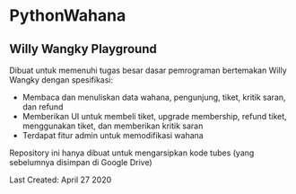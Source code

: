 # PythonWahana
## Willy Wangky Playground
Dibuat untuk memenuhi tugas besar dasar pemrograman bertemakan Willy Wangky dengan spesifikasi:
- Membaca dan menuliskan data wahana, pengunjung, tiket, kritik saran, dan refund
- Memberikan UI untuk membeli tiket, upgrade membership, refund tiket, menggunakan tiket, dan memberikan kritik saran
- Terdapat fitur admin untuk memodifikasi wahana

Repository ini hanya dibuat untuk mengarsipkan kode tubes (yang sebelumnya disimpan di Google Drive)

Last Created: April 27 2020
